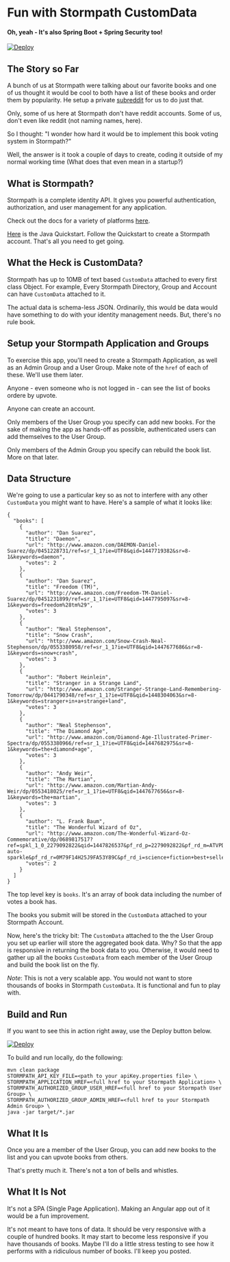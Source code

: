 # Fun with Stormpath CustomData
#### Oh, yeah - It's also Spring Boot + Spring Security too!

[![Deploy](https://www.herokucdn.com/deploy/button.png)](https://heroku.com/deploy)

## The Story so Far

A bunch of us at Stormpath were talking about our favorite books and one of us thought it would be cool to both have a list of these books and
order them by popularity. He setup a private [subreddit](https://reddit.com) for us to do just that.

Only, some of us here at Stormpath don't have reddit accounts. Some of us, don't even like reddit (not naming names, here).

So I thought: "I wonder how hard it would be to implement this book voting system in Stormpath?" 

Well, the answer is it took a couple of days to create, coding it outside of my normal working time (What does that even mean in a startup?)

## What is Stormpath?

Stormpath is a complete identity API. It gives you powerful authentication, authorization, and user management for any application.

Check out the docs for a variety of platforms [here](https://docs.stormpath.com/home/).

[Here](http://docs.stormpath.com/java/spring-boot-web/quickstart.html) is the Java Quickstart. Follow the Quickstart to create a Stormpath account.
That's all you need to get going.

## What the Heck is CustomData?

Stormpath has up to 10MB of text based `CustomData` attached to every first class Object. For example, Every Stormpath Directory, Group and Account can have
`CustomData` attached to it.

The actual data is schema-less JSON. Ordinarily, this would be data would have something to do with your identity management needs. But, there's no rule book.

## Setup your Stormpath Application and Groups

To exercise this app, you'll need to create a Stormpath Application, as well as an Admin Group and a User Group. Make note of the `href` of each of these.
We'll use them later.

Anyone - even someone who is not logged in - can see the list of books ordere by upvote.

Anyone can create an account.

Only members of the User Group you specify can add new books. For the sake of making the app as hands-off as possible, authenticated users can add themselves to the User Group.

Only members of the Admin Group you specify can rebuild the book list. More on that later.

## Data Structure

We're going to use a particular key so as not to interfere with any other `CustomData` you might want to have. Here's a sample of what it looks like:

```
{
  "books": [
    {
      "author": "Dan Suarez",
      "title": "Daemon",
      "url": "http://www.amazon.com/DAEMON-Daniel-Suarez/dp/0451228731/ref=sr_1_1?ie=UTF8&qid=1447719382&sr=8-1&keywords=daemon",
      "votes": 2
    },
    {
      "author": "Dan Suarez",
      "title": "Freedom (TM)",
      "url": "http://www.amazon.com/Freedom-TM-Daniel-Suarez/dp/0451231899/ref=sr_1_1?ie=UTF8&qid=1447795097&sr=8-1&keywords=freedom%28tm%29",
      "votes": 3
    },
    {
      "author": "Neal Stephenson",
      "title": "Snow Crash",
      "url": "http://www.amazon.com/Snow-Crash-Neal-Stephenson/dp/0553380958/ref=sr_1_1?ie=UTF8&qid=1447677686&sr=8-1&keywords=snow+crash",
      "votes": 3
    },
    {
      "author": "Robert Heinlein",
      "title": "Stranger in a Strange Land",
      "url": "http://www.amazon.com/Stranger-Strange-Land-Remembering-Tomorrow/dp/0441790348/ref=sr_1_1?ie=UTF8&qid=1448304063&sr=8-1&keywords=stranger+in+a+strange+land",
      "votes": 3
    },
    {
      "author": "Neal Stephenson",
      "title": "The Diamond Age",
      "url": "http://www.amazon.com/Diamond-Age-Illustrated-Primer-Spectra/dp/0553380966/ref=sr_1_1?ie=UTF8&qid=1447682975&sr=8-1&keywords=the+diamond+age",
      "votes": 3
    },
    {
      "author": "Andy Weir",
      "title": "The Martian",
      "url": "http://www.amazon.com/Martian-Andy-Weir/dp/0553418025/ref=sr_1_1?ie=UTF8&qid=1447677656&sr=8-1&keywords=the+martian",
      "votes": 3
    },
    {
      "author": "L. Frank Baum",
      "title": "The Wonderful Wizard of Oz",
      "url": "http://www.amazon.com/The-Wonderful-Wizard-Oz-Commemorative/dp/0689817517?ref=spkl_1_0_2279092822&qid=1447826537&pf_rd_p=2279092822&pf_rd_m=ATVPDKIKX0DER&pf_rd_t=301&pf_rd_s=desktop-auto-sparkle&pf_rd_r=0M79F14H25J9FA53Y89C&pf_rd_i=science+fiction+best+sellers",
      "votes": 2
    }
  ]
}
```

The top level key is `books`. It's an array of book data including the number of votes a book has.

The books you submit will be stored in the `CustomData` attached to your Stormpath Account.

Now, here's the tricky bit: The `CustomData` attached to the the User Group you set up earlier will store the aggregated book data. Why?
So that the app is responsive in returning the book data to you. Otherwise, it would need to gather up all the books `CustomData` from 
each member of the User Group and build the book list on the fly.

*Note*: This is not a very scalable app. You would not want to store thousands of books in Stormpath `CustomData`. It is functional and
fun to play with.

## Build and Run

If you want to see this in action right away, use the Deploy button below.

[![Deploy](https://www.herokucdn.com/deploy/button.png)](https://heroku.com/deploy)

To build and run locally, do the following:

```
mvn clean package
STORMPATH_API_KEY_FILE=<path to your apiKey.properties file> \
STORMPATH_APPLICATION_HREF=<full href to your Stormpath Application> \
STORMPATH_AUTHORIZED_GROUP_USER_HREF=<full href to your Stormpath User Group> \
STORMPATH_AUTHORIZED_GROUP_ADMIN_HREF=<full href to your Stormpath Admin Group> \
java -jar target/*.jar
```

## What It Is

Once you are a member of the User Group, you can add new books to the list and you can upvote books from others.

That's pretty much it. There's not a ton of bells and whistles.

## What It Is Not

It's not a SPA (Single Page Application). Making an Angular app out of it would be a fun improvement.

It's not meant to have tons of data. It should be very responsive with a couple of hundred books. It may start to
become less responsive if you have thousands of books. Maybe I'll do a little stress testing to see how it performs
with a ridiculous number of books. I'll keep you posted.
